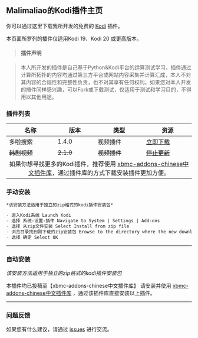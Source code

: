 ## Malimaliao的Kodi插件主页

你可以通过这里下载我所开发的免费的 [Kodi](https://www.kodi.tv/) 插件。

本页面所罗列的插件仅适用Kodi 19、Kodi 20 或更高版本。


> #### 插件声明

> 本人所开发的插件是自己基于Python&Kodi平台的运算测试学习，插件通过计算所拓扑的内容均通过第三方平台或网站内容采集并计算汇成，本人不对其内容的合规性和完整性负责，也不对其享有任何权利。如果您对本人开发的插件同样感兴趣，可以Fork或下载测试，仅适用于测试和学习目的，不得用以其他用途。

### 插件列表

<table>
<thead>
<tr>
<th>名称</th>
<th>版本</th>
<th>类型</th>
<th>资源</th>
</tr>
</thead>
<tbody>

<tr>
<td>多啦搜索</td>
<td>1.4.0</td>
<td>视频插件</td>
<td><a href="down/plugin.video.duolasousuo-1.4.0.zip">立即下载</a></td>
</tr>

<tr>
<td><del>韩剧视频</del></td>
<td><del>2.1.0</del></td>
<td><del>视频插件</del></td>
<td><a href="down/plugin.video.hanju-2.1.0.zip"><del>停止更新</del></a></td>
</tr>
<tr>
<td colspan="5" align="center">
  如果你想寻找更多的Kodi插件，推荐使用 <a href="https://github.com/taxigps/xbmc-addons-chinese">xbmc-addons-chinese中文插件库</a>，通过插件库的方式下载安装插件更加方便。
</td>
</tr>

</tbody>
</table>

### 手动安装

```markdown
*该安装方法适用于独立的zip格式的kodi插件安装包*

- 进入Kodi系统 Launch Kodi
- 选择 系统-设置-插件 Navigate to System | Settings | Add-ons
- 选择 从zip文件安装 Select Install from zip file
- 浏览目录找到刚下载的zip安装包 Browse to the directory where the new downloaded zip file is being stored.
- 选择 确定 Select OK

```

-------

### 自动安装

*该安装方法适用于独立的zip格式的kodi插件安装包*

本插件均已投稿至【xbmc-addons-chinese中文插件库】
请安装并使用 <a href="https://github.com/taxigps/xbmc-addons-chinese">xbmc-addons-chinese中文插件库</a> ，通过该插件库直接安装以上插件。


-------

### 问题反馈

如果您有什么建议，请通过 [issues](https://github.com/malimaliao/kodi-addons/issues) 进行交流。
